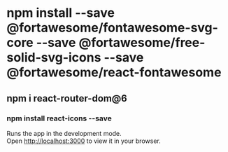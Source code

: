 # npm install --save @fortawesome/fontawesome-svg-core --save @fortawesome/free-solid-svg-icons --save @fortawesome/react-fontawesome


## npm i react-router-dom@6 

### npm install react-icons --save


Runs the app in the development mode.\
Open [http://localhost:3000](http://localhost:3000) to view it in your browser.


